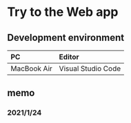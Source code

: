 # Try to the Web app

## Development environment
PC|Editor
:---|:---
MacBook Air|Visual Studio Code

## memo
### 2021/1/24
